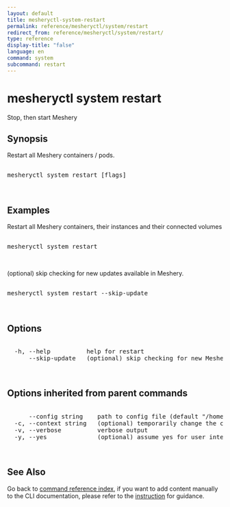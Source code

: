 ```yaml
---
layout: default
title: mesheryctl-system-restart
permalink: reference/mesheryctl/system/restart
redirect_from: reference/mesheryctl/system/restart/
type: reference
display-title: "false"
language: en
command: system
subcommand: restart
---
```


# mesheryctl system restart

Stop, then start Meshery

## Synopsis

Restart all Meshery containers / pods.
<pre class='codeblock-pre'>
<div class='codeblock'>
mesheryctl system restart [flags]

</div>
</pre> 

## Examples

Restart all Meshery containers, their instances and their connected volumes
<pre class='codeblock-pre'>
<div class='codeblock'>
mesheryctl system restart

</div>
</pre> 

(optional) skip checking for new updates available in Meshery.
<pre class='codeblock-pre'>
<div class='codeblock'>
mesheryctl system restart --skip-update

</div>
</pre> 

## Options

<pre class='codeblock-pre'>
<div class='codeblock'>
  -h, --help          help for restart
      --skip-update   (optional) skip checking for new Meshery's container images.

</div>
</pre>

## Options inherited from parent commands

<pre class='codeblock-pre'>
<div class='codeblock'>
      --config string    path to config file (default "/home/runner/.meshery/config.yaml")
  -c, --context string   (optional) temporarily change the current context.
  -v, --verbose          verbose output
  -y, --yes              (optional) assume yes for user interactive prompts.

</div>
</pre>

## See Also

Go back to [command reference index](/reference/mesheryctl/), if you want to add content manually to the CLI documentation, please refer to the [instruction](/project/contributing/contributing-cli#preserving-manually-added-documentation) for guidance.

